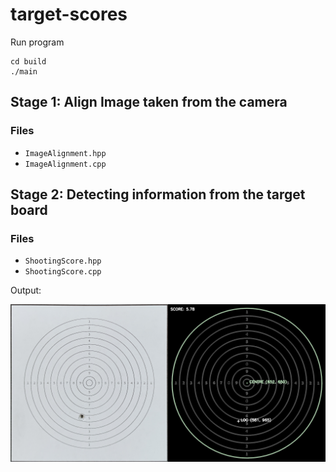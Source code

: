 # target-scores

Run program

```
cd build
./main
```

## Stage 1: Align Image taken from the camera

### Files
- `ImageAlignment.hpp`
- `ImageAlignment.cpp`


## Stage 2: Detecting information from the target board

### Files
- `ShootingScore.hpp`
- `ShootingScore.cpp`

Output: 

<img src="output/input.JPG" alt="output" width="50%"/><img src="output/output.png" alt="output" width="50%"/>